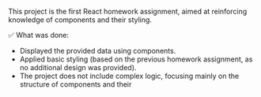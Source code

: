 This project is the first React homework assignment, aimed at reinforcing knowledge of components and their styling.

✅ What was done:

-   Displayed the provided data using components.
-   Applied basic styling (based on the previous homework assignment, as no additional design was provided).
-   The project does not include complex logic, focusing mainly on the structure of components and their
